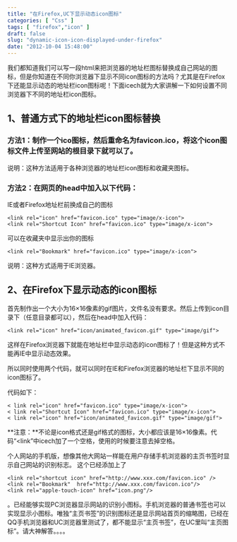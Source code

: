 ```yaml
---
title: "在Firefox,UC下显示动态icon图标"
categories: [ "Css" ]
tags: [ "firefox","icon" ]
draft: false
slug: "dynamic-icon-icon-displayed-under-firefox"
date: "2012-10-04 15:48:00"
---
```


我们都知道我们可以写一段html来把浏览器的地址栏图标替换成自己网站的图标，但是你知道在不同你浏览器下显示不同icon图标的方法吗？尤其是在Firefox下还能显示动态的地址栏icon图标呢！下面icech就为大家讲解一下如何设置不同浏览器下不同的地址栏icon图标。

## 1、普通方式下的地址栏icon图标替换

### 方法1：制作一个ico图标，然后重命名为favicon.ico，将这个icon图标文件上传至网站的根目录下就可以了。

说明：这种方法适用于各种浏览器的地址栏icon图标和收藏夹图标。

### 方法2：在网页的head中加入以下代码：


<!--more-->


IE或者Firefox地址栏前换成自己的图标

    <link rel="icon" href="favicon.ico" type="image/x-icon">
    <link rel="Shortcut Icon" href="favicon.ico" type="image/x-icon">

可以在收藏夹中显示出你的图标

    <link rel="Bookmark" href="favicon.ico" type="image/x-icon">

说明：这种方式适用于IE浏览器。

## 2、在Firefox下显示动态的icon图标

首先制作出一个大小为16×16像素的gif图片，文件名没有要求。然后上传到icon目录下（任意目录都可以），然后在head中加入代码：

    <link rel="icon" href="icon/animated_favicon.gif" type="image/gif">

这样在Firefox浏览器下就能在地址栏中显示动态的icon图标了！但是这种方式不能再IE中显示动态效果。

所以同时使用两个代码，就可以同时在IE和Firefox浏览器的地址栏下显示不同的icon图标了。

代码如下：

    < link rel="icon" href="favicon.ico" type="image/x-icon"> 
    < link rel="Shortcut Icon" href="favicon.ico" type="image/x-icon">
    < link rel="icon" href="icon/animated_favicon.gif" type="image/gif">

**注意：**不论是icon格式还是gif格式的图标，大小都应该是16×16像素。代码“<link”中icech加了一个空格，使用的时候要注意去掉空格。

个人网站的手机版，想像其他大网站一样能在用户存储手机浏览器的主页书签时显示自己网站的识别标志。
这个已经添加上了

    <link rel="shortcut icon" href="http://www.xxx.com/favicon.ico" />
    <link rel="Bookmark"  href="http://www.xxx.com/favicon.ico"/>
    <link rel="apple-touch-icon" href="icon.png"/> 

。已经能够实现PC浏览器显示网站的识别小图标。手机浏览器的普通书签也可以实现显示小图标。唯独“主页书签”的识别图标还是显示网站首页的缩略图，已经在QQ手机浏览器和UC浏览器里测试了，都不能显示“主页书签”，在UC里叫“主页图标”。请大神解答。。。。